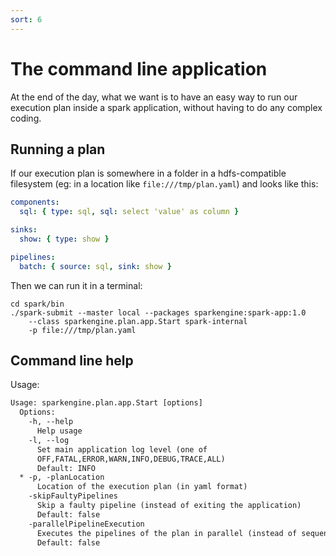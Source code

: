 ```yaml
---
sort: 6
---
```


# The command line application

At the end of the day, what we want is to have an easy way to run our execution plan inside a spark application, without having to do any complex coding.

## Running a plan

If our execution plan is somewhere in a folder in a hdfs-compatible filesystem (eg: in a location like `file:///tmp/plan.yaml`) and looks like this:
```yaml
components:
  sql: { type: sql, sql: select 'value' as column }

sinks:
  show: { type: show }

pipelines:
  batch: { source: sql, sink: show }
```

Then we can run it in a terminal:
```shell
cd spark/bin
./spark-submit --master local --packages sparkengine:spark-app:1.0 
    --class sparkengine.plan.app.Start spark-internal 
    -p file:///tmp/plan.yaml
```

## Command line help

Usage:
```dtd
Usage: sparkengine.plan.app.Start [options]
  Options:
    -h, --help
      Help usage
    -l, --log
      Set main application log level (one of 
      OFF,FATAL,ERROR,WARN,INFO,DEBUG,TRACE,ALL) 
      Default: INFO
  * -p, -planLocation
      Location of the execution plan (in yaml format)
    -skipFaultyPipelines
      Skip a faulty pipeline (instead of exiting the application)
      Default: false
    -parallelPipelineExecution
      Executes the pipelines of the plan in parallel (instead of sequentially)
      Default: false
```